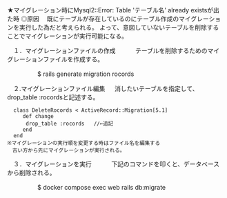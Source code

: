 ★マイグレーション時にMysql2::Error: Table 'テーブル名' already existsが出た時
◎原因
　既にテーブルが存在しているのにテーブル作成のマイグレーションを実行した為だと考えられる。
  よって、意図していないテーブルを削除することでマイグレーションが実行可能になる。
  
　１．マイグレーションファイルの作成
　　　テーブルを削除するためのマイグレーションファイルを作成する。

　　　　　$ rails generate migration rocords

　２.マイグレーションファイル編集
  　 消したいテーブルを指定して、drop_table :rocordsと記述する。

      class DeleteRocords < ActiveRecord::Migration[5.1]
         def change
  	      drop_table :rocords   //←追記
         end
      end
    ※マイグレーションの実行順を変更する時はファイル名を編集する
    　古い方から先にマイグレーションが実行される。

　３．マイグレーションを実行
　　　下記のコマンドを叩くと、データベースから削除される。

　　　　　$ docker compose exec web rails db:migrate
